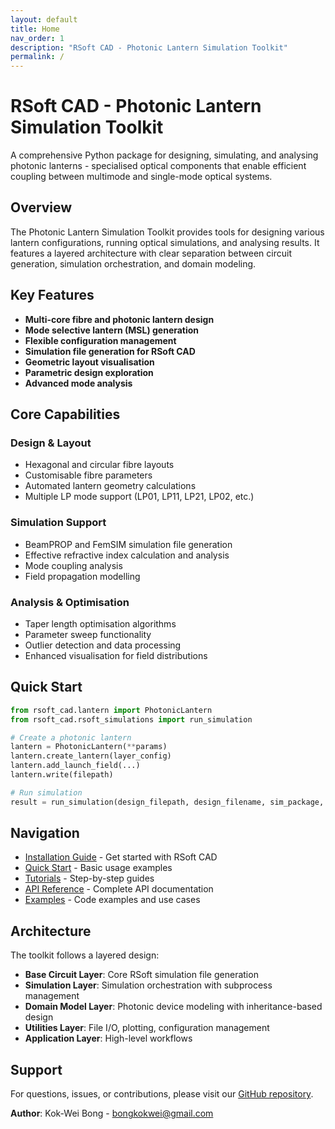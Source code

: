 ```yaml
---
layout: default
title: Home
nav_order: 1
description: "RSoft CAD - Photonic Lantern Simulation Toolkit"
permalink: /
---
```


# RSoft CAD - Photonic Lantern Simulation Toolkit

A comprehensive Python package for designing, simulating, and analysing photonic lanterns - specialised optical components that enable efficient coupling between multimode and single-mode optical systems.

## Overview

The Photonic Lantern Simulation Toolkit provides tools for designing various lantern configurations, running optical simulations, and analysing results. It features a layered architecture with clear separation between circuit generation, simulation orchestration, and domain modeling.

## Key Features

- **Multi-core fibre and photonic lantern design**
- **Mode selective lantern (MSL) generation**
- **Flexible configuration management**
- **Simulation file generation for RSoft CAD**
- **Geometric layout visualisation**
- **Parametric design exploration**
- **Advanced mode analysis**

## Core Capabilities

### Design & Layout
- Hexagonal and circular fibre layouts
- Customisable fibre parameters
- Automated lantern geometry calculations
- Multiple LP mode support (LP01, LP11, LP21, LP02, etc.)

### Simulation Support
- BeamPROP and FemSIM simulation file generation
- Effective refractive index calculation and analysis
- Mode coupling analysis
- Field propagation modelling

### Analysis & Optimisation
- Taper length optimisation algorithms
- Parameter sweep functionality
- Outlier detection and data processing
- Enhanced visualisation for field distributions

## Quick Start

```python
from rsoft_cad.lantern import PhotonicLantern
from rsoft_cad.rsoft_simulations import run_simulation

# Create a photonic lantern
lantern = PhotonicLantern(**params)
lantern.create_lantern(layer_config)
lantern.add_launch_field(...)
lantern.write(filepath)

# Run simulation
result = run_simulation(design_filepath, design_filename, sim_package, prefix_name)
```

## Navigation

- [Installation Guide](installation.html) - Get started with RSoft CAD
- [Quick Start](quick-start.html) - Basic usage examples
- [Tutorials](tutorials.html) - Step-by-step guides
- [API Reference](api-reference.html) - Complete API documentation
- [Examples](examples.html) - Code examples and use cases

## Architecture

The toolkit follows a layered design:

- **Base Circuit Layer**: Core RSoft simulation file generation
- **Simulation Layer**: Simulation orchestration with subprocess management
- **Domain Model Layer**: Photonic device modeling with inheritance-based design
- **Utilities Layer**: File I/O, plotting, configuration management
- **Application Layer**: High-level workflows

## Support

For questions, issues, or contributions, please visit our [GitHub repository](https://github.com/bongkokwei/rsoft_cad).

**Author**: Kok-Wei Bong - bongkokwei@gmail.com